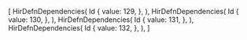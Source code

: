 [
    HirDefnDependencies(
        Id {
            value: 129,
        },
    ),
    HirDefnDependencies(
        Id {
            value: 130,
        },
    ),
    HirDefnDependencies(
        Id {
            value: 131,
        },
    ),
    HirDefnDependencies(
        Id {
            value: 132,
        },
    ),
]